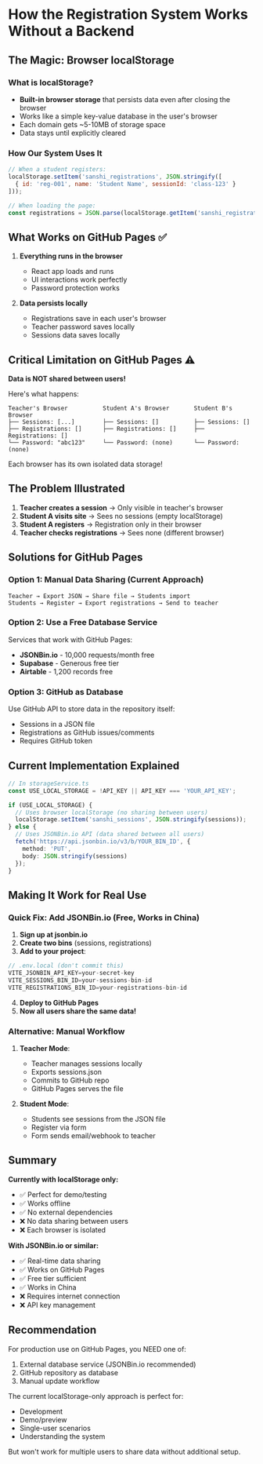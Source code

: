 # How the Registration System Works Without a Backend

## The Magic: Browser localStorage

### What is localStorage?
- **Built-in browser storage** that persists data even after closing the browser
- Works like a simple key-value database in the user's browser
- Each domain gets ~5-10MB of storage space
- Data stays until explicitly cleared

### How Our System Uses It

```javascript
// When a student registers:
localStorage.setItem('sanshi_registrations', JSON.stringify([
  { id: 'reg-001', name: 'Student Name', sessionId: 'class-123' }
]));

// When loading the page:
const registrations = JSON.parse(localStorage.getItem('sanshi_registrations') || '[]');
```

## What Works on GitHub Pages ✅

1. **Everything runs in the browser**
   - React app loads and runs
   - UI interactions work perfectly
   - Password protection works

2. **Data persists locally**
   - Registrations save in each user's browser
   - Teacher password saves locally
   - Sessions data saves locally

## Critical Limitation on GitHub Pages ⚠️

**Data is NOT shared between users!**

Here's what happens:

```
Teacher's Browser          Student A's Browser       Student B's Browser
├── Sessions: [...]        ├── Sessions: []          ├── Sessions: []
├── Registrations: []      ├── Registrations: []     ├── Registrations: []
└── Password: "abc123"     └── Password: (none)      └── Password: (none)
```

Each browser has its own isolated data storage!

## The Problem Illustrated

1. **Teacher creates a session** → Only visible in teacher's browser
2. **Student A visits site** → Sees no sessions (empty localStorage)
3. **Student A registers** → Registration only in their browser
4. **Teacher checks registrations** → Sees none (different browser)

## Solutions for GitHub Pages

### Option 1: Manual Data Sharing (Current Approach)
```
Teacher → Export JSON → Share file → Students import
Students → Register → Export registrations → Send to teacher
```

### Option 2: Use a Free Database Service
Services that work with GitHub Pages:
- **JSONBin.io** - 10,000 requests/month free
- **Supabase** - Generous free tier
- **Airtable** - 1,200 records free

### Option 3: GitHub as Database
Use GitHub API to store data in the repository itself:
- Sessions in a JSON file
- Registrations as GitHub issues/comments
- Requires GitHub token

## Current Implementation Explained

```typescript
// In storageService.ts
const USE_LOCAL_STORAGE = !API_KEY || API_KEY === 'YOUR_API_KEY';

if (USE_LOCAL_STORAGE) {
  // Uses browser localStorage (no sharing between users)
  localStorage.setItem('sanshi_sessions', JSON.stringify(sessions));
} else {
  // Uses JSONBin.io API (data shared between all users)
  fetch('https://api.jsonbin.io/v3/b/YOUR_BIN_ID', {
    method: 'PUT',
    body: JSON.stringify(sessions)
  });
}
```

## Making It Work for Real Use

### Quick Fix: Add JSONBin.io (Free, Works in China)

1. **Sign up at jsonbin.io**
2. **Create two bins** (sessions, registrations)
3. **Add to your project**:

```javascript
// .env.local (don't commit this)
VITE_JSONBIN_API_KEY=your-secret-key
VITE_SESSIONS_BIN_ID=your-sessions-bin-id
VITE_REGISTRATIONS_BIN_ID=your-registrations-bin-id
```

4. **Deploy to GitHub Pages**
5. **Now all users share the same data!**

### Alternative: Manual Workflow

1. **Teacher Mode**:
   - Teacher manages sessions locally
   - Exports sessions.json
   - Commits to GitHub repo
   - GitHub Pages serves the file

2. **Student Mode**:
   - Students see sessions from the JSON file
   - Register via form
   - Form sends email/webhook to teacher

## Summary

**Currently with localStorage only:**
- ✅ Perfect for demo/testing
- ✅ Works offline
- ✅ No external dependencies
- ❌ No data sharing between users
- ❌ Each browser is isolated

**With JSONBin.io or similar:**
- ✅ Real-time data sharing
- ✅ Works on GitHub Pages
- ✅ Free tier sufficient
- ✅ Works in China
- ❌ Requires internet connection
- ❌ API key management

## Recommendation

For production use on GitHub Pages, you NEED one of:
1. External database service (JSONBin.io recommended)
2. GitHub repository as database
3. Manual update workflow

The current localStorage-only approach is perfect for:
- Development
- Demo/preview
- Single-user scenarios
- Understanding the system

But won't work for multiple users to share data without additional setup.
